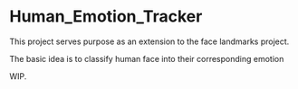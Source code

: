 # Human_Emotion_Tracker

This project serves purpose as an extension to the face landmarks project. 

The basic idea is to classify human face into their corresponding emotion 

WIP.